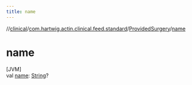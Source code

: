 ```yaml
---
title: name
---
```

//[clinical](../../../index.html)/[com.hartwig.actin.clinical.feed.standard](../index.html)/[ProvidedSurgery](index.html)/[name](name.html)



# name



[JVM]\
val [name](name.html): [String](https://kotlinlang.org/api/latest/jvm/stdlib/kotlin/-string/index.html)?





